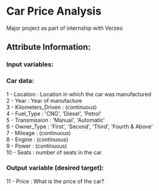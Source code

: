 # Car Price Analysis
Major project as part of internship with Verzeo

## Attribute Information:

### Input variables:
### Car data:
1 - Location : Location in which the car was manufactured<br>
2 - Year : Year of manufacture<br>
3 - Kilometers_Driven : (continuous)<br>
4 - Fuel_Type : 'CNG', 'Diesel', 'Petrol'<br>
5 - Transmission : 'Manual', 'Automatic'<br>
6 - Owner_Type : 'First', 'Second', 'Third', 'Fourth & Above'<br>
7 - Mileage : (continuous)<br>
8 - Engine : (continuous)<br>
9 - Power : (continuous)<br>
10 - Seats : number of seats in the car<br>

### Output variable (desired target):
11 - Price : What is the price of the car?<br>

